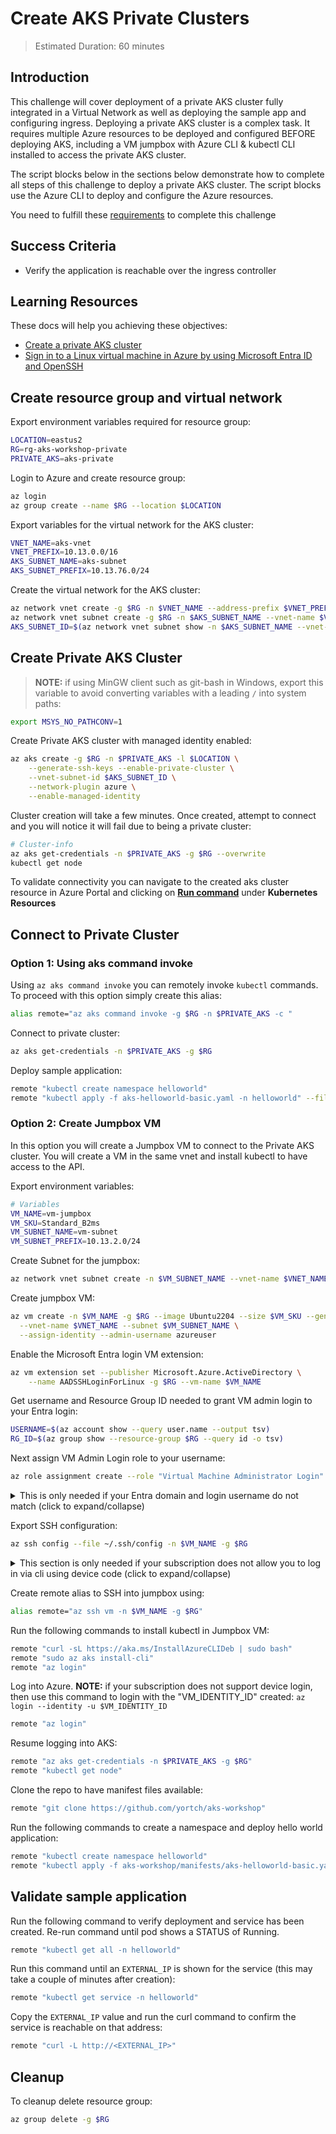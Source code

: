 # Create AKS Private Clusters

> Estimated Duration: 60 minutes

## Introduction

This challenge will cover deployment of a private AKS cluster fully integrated in a Virtual Network as well as deploying the sample app and configuring ingress. Deploying a private AKS cluster is a complex task. It requires multiple Azure resources to be deployed and configured BEFORE deploying AKS, including a VM jumpbox with Azure CLI & kubectl CLI installed to access the private AKS cluster.

The script blocks below in the sections below demonstrate how to complete all steps of this challenge to deploy a private AKS cluster. The script blocks use the Azure CLI to deploy and configure the Azure resources.

You need to fulfill these [requirements](environment-setup.md) to complete this challenge

## Success Criteria

- Verify the application is reachable over the ingress controller

## Learning Resources

These docs will help you achieving these objectives:

- [Create a private AKS cluster](https://learn.microsoft.com/en-us/azure/aks/private-clusters)
- [Sign in to a Linux virtual machine in Azure by using Microsoft Entra ID and OpenSSH](https://learn.microsoft.com/en-us/entra/identity/devices/howto-vm-sign-in-azure-ad-linux)

## Create resource group and virtual network

Export environment variables required for resource group:

```bash
LOCATION=eastus2
RG=rg-aks-workshop-private
PRIVATE_AKS=aks-private
```

Login to Azure and create resource group:

```bash
az login
az group create --name $RG --location $LOCATION
```

Export variables for the virtual network for the AKS cluster:

```bash
VNET_NAME=aks-vnet
VNET_PREFIX=10.13.0.0/16
AKS_SUBNET_NAME=aks-subnet
AKS_SUBNET_PREFIX=10.13.76.0/24
```

Create the virtual network for the AKS cluster:

```bash
az network vnet create -g $RG -n $VNET_NAME --address-prefix $VNET_PREFIX -l $LOCATION
az network vnet subnet create -g $RG -n $AKS_SUBNET_NAME --vnet-name $VNET_NAME --address-prefix $AKS_SUBNET_PREFIX
AKS_SUBNET_ID=$(az network vnet subnet show -n $AKS_SUBNET_NAME --vnet-name $VNET_NAME -g $RG --query id -o tsv)
```

## Create Private AKS Cluster

> **NOTE:** if using MinGW client such as git-bash in Windows, export this variable to avoid converting variables with a leading `/` into system paths:

```bash
export MSYS_NO_PATHCONV=1
```

Create Private AKS cluster with managed identity enabled:

```bash
az aks create -g $RG -n $PRIVATE_AKS -l $LOCATION \
    --generate-ssh-keys --enable-private-cluster \
    --vnet-subnet-id $AKS_SUBNET_ID \
    --network-plugin azure \
    --enable-managed-identity
```

Cluster creation will take a few minutes. Once created, attempt to connect and you will notice it will fail due to being a private cluster:

```bash
# Cluster-info
az aks get-credentials -n $PRIVATE_AKS -g $RG --overwrite
kubectl get node
```

To validate connectivity you can navigate to the created aks cluster resource in Azure Portal and clicking on [**Run command**](https://learn.microsoft.com/en-us/azure/aks/access-private-cluster?source=recommendations&tabs=azure-cli#run-commands-on-your-aks-cluster) under **Kubernetes Resources**

## Connect to Private Cluster

### Option 1: Using aks command invoke

Using `az aks command invoke` you can remotely invoke `kubectl` commands. To proceed with this option simply create this alias:

```bash
alias remote="az aks command invoke -g $RG -n $PRIVATE_AKS -c "
```

Connect to private cluster:

```bash
az aks get-credentials -n $PRIVATE_AKS -g $RG
```

Deploy sample application:

```bash
remote "kubectl create namespace helloworld"
remote "kubectl apply -f aks-helloworld-basic.yaml -n helloworld" --file manifests/aks-helloworld-basic.yaml
```

### Option 2: Create Jumpbox VM

In this option you will create a Jumpbox VM to connect to the Private AKS cluster. You will create a VM in the same vnet and install kubectl to have access to the API.

Export environment variables:

```bash
# Variables
VM_NAME=vm-jumpbox
VM_SKU=Standard_B2ms
VM_SUBNET_NAME=vm-subnet
VM_SUBNET_PREFIX=10.13.2.0/24
```

Create Subnet for the jumpbox:

```bash
az network vnet subnet create -n $VM_SUBNET_NAME --vnet-name $VNET_NAME -g "$RG" --address-prefixes $VM_SUBNET_PREFIX
```

Create jumpbox VM:

```bash
az vm create -n $VM_NAME -g $RG --image Ubuntu2204 --size $VM_SKU --generate-ssh-keys \
  --vnet-name $VNET_NAME --subnet $VM_SUBNET_NAME \
  --assign-identity --admin-username azureuser
```

Enable the Microsoft Entra login VM extension:

```bash
az vm extension set --publisher Microsoft.Azure.ActiveDirectory \
    --name AADSSHLoginForLinux -g $RG --vm-name $VM_NAME
```

Get username and Resource Group ID needed to grant VM admin login to your Entra login:

```bash
USERNAME=$(az account show --query user.name --output tsv)
RG_ID=$(az group show --resource-group $RG --query id -o tsv)
```

Next assign VM Admin Login role to your username:

```bash
az role assignment create --role "Virtual Machine Administrator Login" --assignee $USERNAME --scope $RG_ID
```

<details>
  <summary>This is only needed if your Entra domain and login username do not match (click to expand/collapse)</summary>
  Use this command to assigne role to User ID:

    ```bash
    USERID=$(az ad user list --filter "mail eq '$USERNAME'" --query [0].id -o tsv)
    az role assignment create --role "Virtual Machine Administrator Login" --assignee-object-id $USERID --scope $RG_ID
    ```
</details>

Export SSH configuration:

```bash
az ssh config --file ~/.ssh/config -n $VM_NAME -g $RG
```

<details>
  <summary>This section is only needed if your subscription does not allow you to log in via cli using device code (click to expand/collapse)</summary>
  Create managed identity and assign Contributor role to be able to login to Azure from jumpbox :

    ```bash
    VM_IDENTITY_NAME=${VM_NAME}-identity
    az identity create -g $RG -n $VM_IDENTITY_NAME
    az vm identity assign -n $VM_NAME -g $RG --identities $VM_IDENTITY_NAME
    VM_IDENTITY_PRINCIPALID=$(az identity show -n $VM_IDENTITY_NAME -g $RG --query principalId -o tsv)
    VM_IDENTITY_ID=$(az identity show -n $VM_IDENTITY_NAME -g $RG --query id -o tsv)
    az role assignment create --assignee $VM_IDENTITY_PRINCIPALID --role Contributor --scope $RG_ID
    ```

  Assign "Kubernetes Cluster Admin" role to the new VM identity so that you can connect to the AKS cluster from the Jumbbox:

    ```bash
    AKS_ID=$(az aks show --resource-group $RG --name $PRIVATE_AKS --query id --output tsv)
    az role assignment create --assignee $VM_IDENTITY_PRINCIPALID --role "Azure Kubernetes Service RBAC Cluster Admin" --scope $AKS_ID
    ```

  Output value of `VM_IDENTITY_ID` and copy it so that it can be pasted when connected to jumpbox

    ```bash
    echo $VM_IDENTITY_ID
    ```
</details>

Create remote alias to SSH into jumpbox using:

```bash
alias remote="az ssh vm -n $VM_NAME -g $RG"
```

Run the following commands to install kubectl in Jumpbox VM:

```bash
remote "curl -sL https://aka.ms/InstallAzureCLIDeb | sudo bash"
remote "sudo az aks install-cli"
remote "az login"
```

Log into Azure. **NOTE:** if your subscription does not support device login, then use this command to login with the "VM_IDENTITY_ID" created: `az login --identity -u $VM_IDENTITY_ID`

```bash
remote "az login"
```

Resume logging into AKS:

```bash
remote "az aks get-credentials -n $PRIVATE_AKS -g $RG"
remote "kubectl get node"
```

Clone the repo to have manifest files available:

```bash
remote "git clone https://github.com/yortch/aks-workshop"
```

Run the following commands to create a namespace and deploy hello world application:

```bash
remote "kubectl create namespace helloworld"
remote "kubectl apply -f aks-workshop/manifests/aks-helloworld-basic.yaml -n helloworld"
```

## Validate sample application

Run the following command to verify deployment and service has been created. Re-run command until pod shows a STATUS of Running.

```bash
remote "kubectl get all -n helloworld"
```

Run this command until an `EXTERNAL_IP` is shown for the service (this may take a couple of minutes after creation):

```bash
remote "kubectl get service -n helloworld"
```

Copy the `EXTERNAL_IP` value and run the curl command to confirm the service is reachable on that address:

```bash
remote "curl -L http://<EXTERNAL_IP>"
```

## Cleanup

To cleanup delete resource group:

```bash
az group delete -g $RG
```
